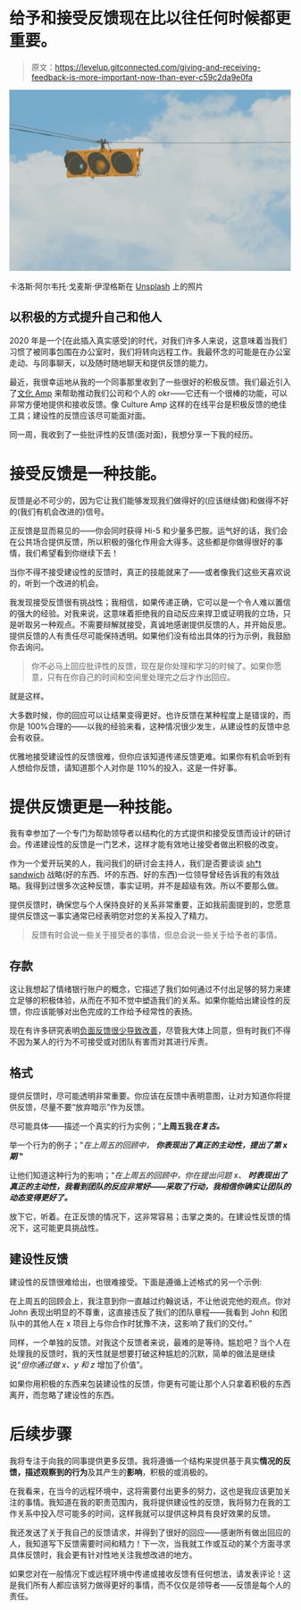 # 给予和接受反馈现在比以往任何时候都更重要。

> 原文：<https://levelup.gitconnected.com/giving-and-receiving-feedback-is-more-important-now-than-ever-c59c2da9e0fa>

![](img/978abdf047020240f5351d3814d7e1ca.png)

卡洛斯·阿尔韦托·戈麦斯·伊涅格斯在 [Unsplash](https://unsplash.com?utm_source=medium&utm_medium=referral) 上的照片

## 以积极的方式提升自己和他人

2020 年是一个[在此插入真实感受]的时代，对我们许多人来说，这意味着当我们习惯了被同事包围在办公室时，我们将转向远程工作。我最怀念的可能是在办公室走动、与同事聊天，以及随时随地聊天和提供反馈的能力。

最近，我很幸运地从我的一个同事那里收到了一些很好的积极反馈。我们最近引入了[文化 Amp](https://www.cultureamp.com/) 来帮助推动我们公司和个人的 okr——它还有一个很棒的功能，可以非常方便地提供和接收反馈。像 Culture Amp 这样的在线平台是积极反馈的绝佳工具；建设性的反馈应该尽可能面对面。

同一周，我收到了一些批评性的反馈(面对面)，我想分享一下我的经历。

# 接受反馈是一种技能。

反馈是必不可少的，因为它让我们能够发现我们做得好的(应该继续做)和做得不好的(我们有机会改进的)信号。

正反馈是显而易见的——你会同时获得 Hi-5 和少量多巴胺。运气好的话，我们会在公共场合提供反馈，所以积极的强化作用会大得多。这些都是你做得很好的事情，我们希望看到你继续下去！

当你不得不接受建设性的反馈时，真正的技能就来了——或者像我们这些天喜欢说的，听到一个改进的机会。

我发现接受反馈很有挑战性；我相信，如果传递正确，它可以是一个令人难以置信的强大的经验。对我来说，这意味着拒绝我的自动反应来捍卫或证明我的立场，只是听取另一种观点。不需要辩解就接受，真诚地感谢提供反馈的人，并开始反思。提供反馈的人有责任尽可能保持透明。如果他们没有给出具体的行为示例，我鼓励你去询问。

> 你不必马上回应批评性的反馈，现在是你处理和学习的时候了。如果你愿意，只有在你自己的时间和空间里处理完之后才作出回应。

就是这样。

大多数时候，你的回应可以让结果变得更好。也许反馈在某种程度上是错误的，而你是 100%合理的——以我的经验来看，这种情况很少发生，从建设性的反馈中总会有收获。

优雅地接受建设性的反馈很难，但你应该知道传递反馈更难。如果你有机会听到有人想给你反馈，请知道那个人对你是 110%的投入，这是一件好事。

# 提供反馈更是一种技能。

我有幸参加了一个专门为帮助领导者以结构化的方式提供和接受反馈而设计的研讨会。传递建设性的反馈是一门艺术，这样才能有效地让接受者做出积极的改变。

作为一个爱开玩笑的人，我问我们的研讨会主持人，我们是否要谈谈 [sh*t sandwich](http://blog.idonethis.com/sandwich-feedback-performance-management/) 战略(好的东西、坏的东西、好的东西)一位领导曾经告诉我的有效战略。我得到过很多次这种反馈，事实证明，并不是超级有效。所以不要那么做。

提供反馈时，确保您与个人保持良好的关系非常重要，正如我前面提到的，您愿意提供反馈这一事实通常已经表明您对您的关系投入了精力。

> 反馈有时会说一些关于接受者的事情，但总会说一些关于给予者的事情。

## 存款

这让我想起了情绪银行账户的概念，它描述了我们如何通过不付出足够的努力来建立足够的积极体验，从而在不知不觉中塑造我们的关系。如果你能给出建设性的反馈，你应该能够对出色完成的工作给予经常性的表扬。

现在有许多研究表明[负面反馈很少导致改善](https://hbr.org/2018/01/negative-feedback-rarely-leads-to-improvement)，尽管我大体上同意，但有时我们不得不因为某人的行为不可接受或对团队有害而对其进行斥责。

## 格式

提供反馈时，尽可能透明非常重要。你应该在反馈中表明意图，让对方知道你将提供反馈，尽量不要“放弃暗示”作为反馈。

尽可能具体——描述一个真实的行为实例；”**上周五我*在复古。***

举一个行为的例子；"*在上周五的回顾中，* ***你表现出了真正的主动性，提出了第 x 期* "**

让他们知道这种行为的影响；“*在上周五的回顾中，你在提出问题 x、* ***时表现出了真正的主动性，我看到团队的反应非常好——采取了行动，我相信你确实让团队的动态变得更好了。***

放下它，听着。在正反馈的情况下，这非常容易；击掌之类的。在建设性反馈的情况下，这可能更具挑战性。

## 建设性反馈

建设性的反馈很难给出，也很难接受。下面是遵循上述格式的另一个示例:

在上周五的回顾会上，我注意到你一直越过约翰说话，不让他说完他的观点。你对 John 表现出明显的不尊重，这直接违反了我们的团队章程——我看到 John 和团队中的其他人在 x 项目上与你合作时犹豫不决，这影响了我们的交付。”

同样，一个单独的反馈。对我这个反馈者来说，最难的是等待。尴尬吧？当个人在处理我的反馈时，我的天性就是想要打破这种尴尬的沉默，简单的做法是继续说“*但你通过做 x、y 和 z* 增加了价值”。

如果你用积极的东西来包装建设性的反馈，你更有可能让那个人只拿着积极的东西离开，而忽略了建设性的东西。

# 后续步骤

我将专注于向我的同事提供更多反馈。我将遵循一个结构来提供基于真实**情况的反馈，**描述观察到的**行为**及其产生的**影响**，积极的或消极的。

在我看来，在当今的远程环境中，这将需要付出更多的努力，这也是我应该更加关注的事情。我知道在我的职责范围内，我将提供建设性的反馈，我将努力在我的工作关系中投入尽可能多的时间，这样我就可以提供这种具有良好效果的反馈。

我还发送了关于我自己的反馈请求，并得到了很好的回应——感谢所有做出回应的人，我知道写下反馈需要时间和精力！下一次，当我就工作或互动的某个方面寻求具体反馈时，我会更有针对性地关注我想改进的地方。

如果您对在一般情况下或远程环境中传递或接收反馈有任何想法，请发表评论！这是我们所有人都应该努力做得更好的事情，而不仅仅是领导者——反馈是每个人的责任。
